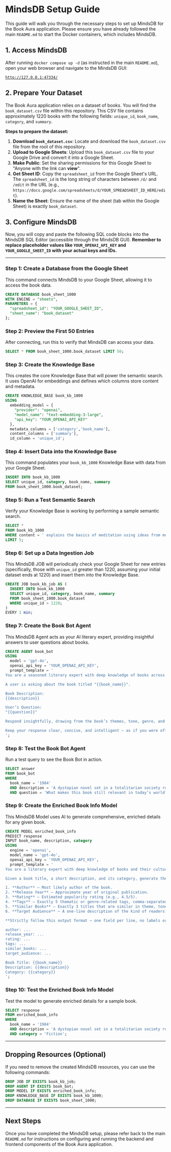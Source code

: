 # MindsDB Setup Guide

This guide will walk you through the necessary steps to set up MindsDB for the Book Aura application. Please ensure you have already followed the main `README.md` to start the Docker containers, which includes MindsDB.

## 1\. Access MindsDB

After running `docker compose up -d` (as instructed in the main `README.md`), open your web browser and navigate to the MindsDB GUI:

[`http://127.0.0.1:47334/`](https://www.google.com/search?q=%5Bhttp://127.0.0.1:47334/%5D\(http://127.0.0.1:47334/\))

## 2\. Prepare Your Dataset

The Book Aura application relies on a dataset of books. You will find the `book_dataset.csv` file within this repository. This CSV file contains approximately 1220 books with the following fields: `unique_id`, `book_name`, `category`, and `summary`.

**Steps to prepare the dataset:**

1.  **Download `book_dataset.csv`**: Locate and download the `book_dataset.csv` file from the root of this repository.
2.  **Upload to Google Sheets**: Upload this `book_dataset.csv` file to your Google Drive and convert it into a Google Sheet.
3.  **Make Public**: Set the sharing permissions for this Google Sheet to "Anyone with the link can **view**".
4.  **Get Sheet ID**: Copy the `spreadsheet_id` from the Google Sheet's URL. The `spreadsheet_id` is the long string of characters between `/d/` and `/edit` in the URL (e.g., `https://docs.google.com/spreadsheets/d/YOUR_SPREADSHEET_ID_HERE/edit`).
5.  **Name the Sheet**: Ensure the name of the sheet (tab within the Google Sheet) is exactly `book_dataset`.

## 3\. Configure MindsDB

Now, you will copy and paste the following SQL code blocks into the MindsDB SQL Editor (accessible through the MindsDB GUI). **Remember to replace placeholder values like `YOUR_OPENAI_API_KEY` and `YOUR_GOOGLE_SHEET_ID` with your actual keys and IDs.**

-----

### Step 1: Create a Database from the Google Sheet

This command connects MindsDB to your Google Sheet, allowing it to access the book data.

```sql
CREATE DATABASE book_sheet_1000
WITH ENGINE = "sheets",
PARAMETERS = {
  "spreadsheet_id": "YOUR_GOOGLE_SHEET_ID",
  "sheet_name": "book_dataset"
};
```

### Step 2: Preview the First 50 Entries

After connecting, run this to verify that MindsDB can access your data.

```sql
SELECT * FROM book_sheet_1000.book_dataset LIMIT 50;
```

### Step 3: Create the Knowledge Base

This creates the core Knowledge Base that will power the semantic search. It uses OpenAI for embeddings and defines which columns store content and metadata.

```sql
CREATE KNOWLEDGE_BASE book_kb_1000
USING
  embedding_model = {
    "provider": "openai",
    "model_name": "text-embedding-3-large",
    "api_key": "YOUR_OPENAI_API_KEY"
  },
  metadata_columns = ['category','book_name'],
  content_columns = ['summary'],
  id_column = 'unique_id';
```

### Step 4: Insert Data into the Knowledge Base

This command populates your `book_kb_1000` Knowledge Base with data from your Google Sheet.

```sql
INSERT INTO book_kb_1000
SELECT unique_id, category, book_name, summary
FROM book_sheet_1000.book_dataset;
```

### Step 5: Run a Test Semantic Search

Verify your Knowledge Base is working by performing a sample semantic search.

```sql
SELECT *
FROM book_kb_1000
WHERE content = ' explains the basics of meditation using ideas from multiple spiritual sources, including how to avoid the mental traps that make it difficult so you can practice frequently and make mindfulness, and the many benefits that come with it, part of your daily life'
LIMIT 5;
```

### Step 6: Set up a Data Ingestion Job

This MindsDB JOB will periodically check your Google Sheet for new entries (specifically, those with `unique_id` greater than 1220, assuming your initial dataset ends at 1220) and insert them into the Knowledge Base.

```sql
CREATE JOB book_kb_job AS (
  INSERT INTO book_kb_1000
  SELECT unique_id, category, book_name, summary
  FROM book_sheet_1000.book_dataset
  WHERE unique_id > 1220;
)
EVERY 1 min;
```

### Step 7: Create the Book Bot Agent

This MindsDB Agent acts as your AI literary expert, providing insightful answers to user questions about books.

```sql
CREATE AGENT book_bot
USING
  model = 'gpt-4o',
  openai_api_key = 'YOUR_OPENAI_API_KEY',
  prompt_template = '
You are a seasoned literary expert with deep knowledge of books across genres, eras, and cultures.

A user is asking about the book titled "{{book_name}}".

Book Description:
{{description}}

User’s Question:
"{{question}}"

Respond insightfully, drawing from the book’s themes, tone, genre, and cultural relevance. If applicable, connect the book’s message to modern issues or the reader’s perspective.

Keep your response clear, concise, and intelligent — as if you were offering guidance in a book club or academic setting. Avoid vague or generic replies. Always respond as a knowledgeable and thoughtful literary guide. Keep it short.
';
```

### Step 8: Test the Book Bot Agent

Run a test query to see the Book Bot in action.

```sql
SELECT answer
FROM book_bot
WHERE
  book_name = '1984'
  AND description = 'A dystopian novel set in a totalitarian society ruled by Big Brother, where surveillance and propaganda dominate everyday life.'
  AND question = 'What makes this book still relevant in today’s world?';
```

### Step 9: Create the Enriched Book Info Model

This MindsDB Model uses AI to generate comprehensive, enriched details for any given book.

```sql
CREATE MODEL enriched_book_info
PREDICT response
INPUT book_name, description, category
USING
  engine = 'openai',
  model_name = 'gpt-4o',
  openai_api_key = 'YOUR_OPENAI_API_KEY',
  prompt_template = '
You are a literary expert with deep knowledge of books and their cultural relevance.

Given a book title, a short description, and its category, generate the following:

1. **Author** – Most likely author of the book.  
2. **Release Year** – Approximate year of original publication.  
3. **Rating** – Estimated popularity rating (e.g., 4.5/5).  
4. **Tags** – Exactly 5 thematic or genre-related tags, comma-separated.  
5. **Similar Books** – Exactly 3 titles that are similar in theme, tone, or genre, comma-separated.  
6. **Target Audience** – A one-line description of the kind of readers who would enjoy this book.

**Strictly follow this output format — one field per line, no labels or extra commentary:**

author: ...  
release_year: ...  
rating: ...  
tags: ...
similar_books: ...  
target_audience: ...

Book Title: {{book_name}}  
Description: {{description}}  
Category: {{category}}
';
```

### Step 10: Test the Enriched Book Info Model

Test the model to generate enriched details for a sample book.

```sql
SELECT response
FROM enriched_book_info
WHERE
  book_name = '1984'
  AND description = 'A dystopian novel set in a totalitarian society ruled by Big Brother, where surveillance and propaganda dominate everyday life.'
  AND category = 'Fiction';
```

-----

## Dropping Resources (Optional)

If you need to remove the created MindsDB resources, you can use the following commands:

```sql
DROP JOB IF EXISTS book_kb_job;
DROP AGENT IF EXISTS book_bot;
DROP MODEL IF EXISTS enriched_book_info;
DROP KNOWLEDGE_BASE IF EXISTS book_kb_1000;
DROP DATABASE IF EXISTS book_sheet_1000;
```

-----

## Next Steps

Once you have completed the MindsDB setup, please refer back to the main `README.md` for instructions on configuring and running the backend and frontend components of the Book Aura application.